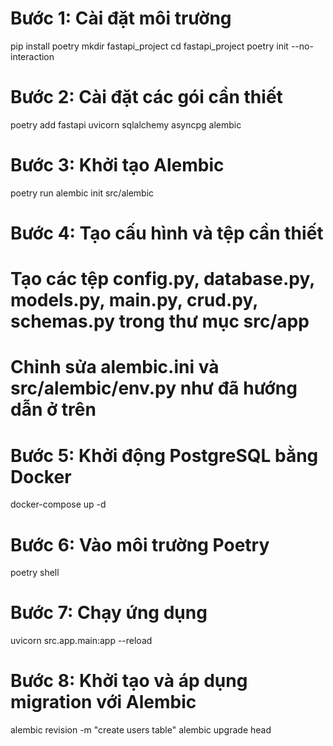 # Bước 1: Cài đặt môi trường
pip install poetry
mkdir fastapi_project
cd fastapi_project
poetry init --no-interaction

# Bước 2: Cài đặt các gói cần thiết
poetry add fastapi uvicorn sqlalchemy asyncpg alembic

# Bước 3: Khởi tạo Alembic
poetry run alembic init src/alembic

# Bước 4: Tạo cấu hình và tệp cần thiết
# Tạo các tệp config.py, database.py, models.py, main.py, crud.py, schemas.py trong thư mục src/app
# Chỉnh sửa alembic.ini và src/alembic/env.py như đã hướng dẫn ở trên

# Bước 5: Khởi động PostgreSQL bằng Docker
docker-compose up -d

# Bước 6: Vào môi trường Poetry
poetry shell

# Bước 7: Chạy ứng dụng
uvicorn src.app.main:app --reload

# Bước 8: Khởi tạo và áp dụng migration với Alembic
alembic revision -m "create users table"
alembic upgrade head
